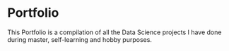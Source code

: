 # Portfolio
This Portfolio is a compilation of all the Data Science projects I have done during master, self-learning and hobby purposes. 
